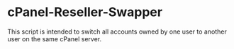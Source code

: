 # cPanel-Reseller-Swapper
This script is intended to switch all accounts owned by one user to another user on the same cPanel server.
